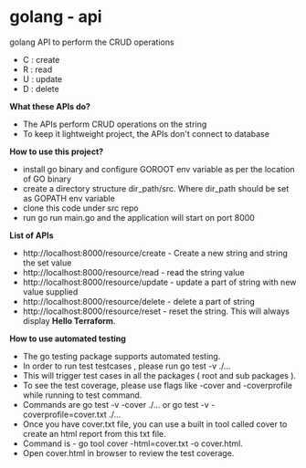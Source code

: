 # golang - api

golang API to perform the CRUD operations

- C : create
- R : read
- U : update
- D : delete

<b> What these APIs do? </b>
- The APIs perform CRUD operations on the string
- To keep it lightweight project, the APIs don't connect to database 

<b> How to use this project? </b>
- install go binary and configure GOROOT env variable as per the location of GO binary
- create a directory structure dir_path/src. Where dir_path should be set as GOPATH env variable
- clone this code under src repo
- run go run main.go and the application will start on port 8000

<b> List of APIs </b>
- http://localhost:8000/resource/create - Create a new string and string the set value
- http://localhost:8000/resource/read - read the string value
- http://localhost:8000/resource/update - update a part of string with new value supplied
- http://localhost:8000/resource/delete - delete a part of string
- http://localhost:8000/resource/reset - reset the string. This will always display **Hello Terraform**.

<b> How to use automated testing </b>
- The go testing package supports automated testing.
- In order to run test testcases , please run go test -v ./... 
- This will trigger test cases in all the packages ( root and sub packages ).
- To see the test coverage, please use flags like -cover and -coverprofile while running to test command.
- Commands are go test -v -cover ./... or go test -v -coverprofile=cover.txt ./...
- Once you have cover.txt file, you can use a built in tool called cover to create an html report from this txt file.
- Command is - go tool cover -html=cover.txt -o cover.html.
- Open cover.html in browser to review the test coverage.
